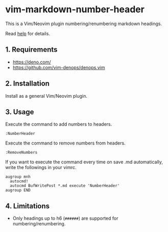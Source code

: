 # vim-markdown-number-header

This is a Vim/Neovim plugin numbering/renumbering markdown headings.

Read [help](doc/markdown-number-header.txt) for details.

## 1. Requirements

- <https://deno.com/>
- <https://github.com/vim-denops/denops.vim>

## 2. Installation

Install as a general Vim/Neovim plugin.

## 3. Usage

Execute the command to add numbers to headers.

```
:NumberHeader
```

Execute the command to remove numbers from headers.

```
:RemoveNumbers
```

If you want to execute the command every time on save .md automatically, write the followings in your vimrc.

```
augroup mnh
  autocmd!
  autocmd BufWritePost *.md execute 'NumberHeader'
augroup END
```

## 4. Limitations

- Only headings up to h6 (`######`) are supported for numbering/renumbering.
